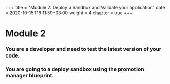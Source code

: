 +++
title = "Module 2: Deploy a Sandbox and Validate your application"
date = 2020-10-15T18:11:59+03:00
weight = 4
chapter = true
+++

# Module 2

### You are a developer and need to test the latest version of your code.
### You are going to a deploy sandbox using the promotion manager blueprint.
